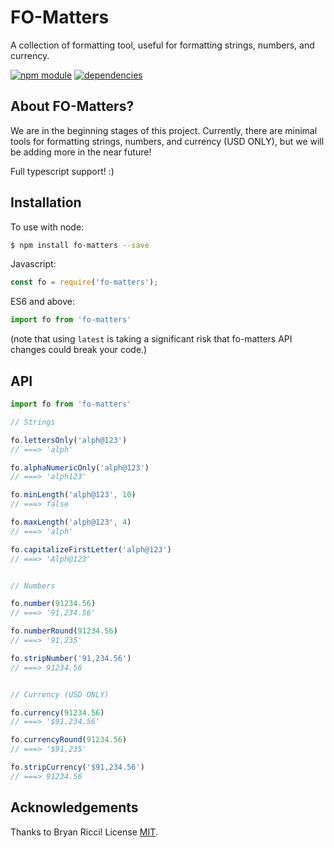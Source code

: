 FO-Matters
=============

A collection of formatting tool, useful for formatting strings, numbers, and currency.

[![npm module](https://img.shields.io/npm/v/fo-matters/latest.svg)](https://www.npmjs.org/package/fo-matters)
[![dependencies](https://david-dm.org/riccijs/fo-matters.svg)](https://david-dm.org/riccijs/fo-matters)



About FO-Matters?
----------

We are in the beginning stages of this project. Currently, there are minimal tools for formatting strings, numbers, and currency (USD ONLY), but we will be adding more in the near future!

Full typescript support! :)



Installation
------------

To use with node:

```bash
$ npm install fo-matters --save
```

Javascript:

```javascript
const fo = require('fo-matters');
```

ES6 and above:

```javascript
import fo from 'fo-matters'
```

(note that using `latest` is taking a significant risk that fo-matters API changes could break your code.)



API
-------------

```js
import fo from 'fo-matters'

// Strings

fo.lettersOnly('alph@123')
// ===> 'alph'

fo.alphaNumericOnly('alph@123')
// ===> 'alph123'

fo.minLength('alph@123', 10)
// ===> false

fo.maxLength('alph@123', 4)
// ===> 'alph'

fo.capitalizeFirstLetter('alph@123')
// ===> 'Alph@123'


// Numbers

fo.number(91234.56)
// ===> '91,234.56'

fo.numberRound(91234.56)
// ===> '91,235'

fo.stripNumber('91,234.56')
// ===> 91234.56


// Currency (USD ONLY)

fo.currency(91234.56)
// ===> '$91,234.56'

fo.currencyRound(91234.56)
// ===> '$91,235'

fo.stripCurrency('$91,234.56')
// ===> 91234.56
```


Acknowledgements
-----------------

Thanks to Bryan Ricci!
License [MIT](https://opensource.org/licenses/MIT).
